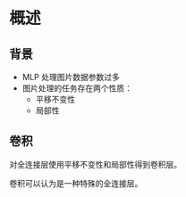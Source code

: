 # 概述

## 背景

- MLP 处理图片数据参数过多
- 图片处理的任务存在两个性质：
  - 平移不变性
  - 局部性

## 卷积

对全连接层使用平移不变性和局部性得到卷积层。

卷积可以认为是一种特殊的全连接层。
